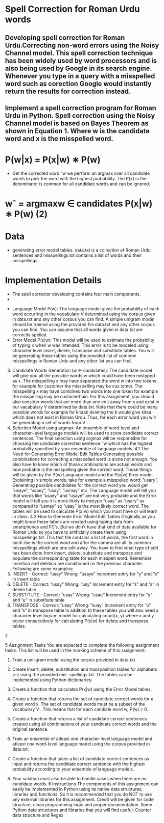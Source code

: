 # Spell Correction for Roman Urdu words

## Developing spell correction for Roman Urdu.Correcting non-word errors using the Noisy Channel model. This spell correction technique has been widely used by word processors and is also being used by Google in its search engine. Whenever you type in a query with a misspelled word such as corection Google would instantly return the results for correction instead.

## Implement a spell correction program for Roman Urdu in Python. Spell correction using the Noisy Channel model is based on Bayes Theorem as shown in Equation 1. Where w is the candidate word and x is the misspelled word.

# P(w|x) = P(x|w) ∗ P(w)


- Get the corrected word ˆw we perform an argmax over all candidate words to pick the word with the highest probability. The P(x) in the denominator is common for all candidate words and can be ignored.


# wˆ = argmaxw ∈ candidates P(x|w) ∗ P(w) (2)

# Data
- generating error model tables. data.txt is a collection of Roman Urdu sentences and misspellings.txt contains a list of words and their misspellings.

# Implementation Details
- The spell corrector developing contains four main components.
- 
* Language Model P(w): The language model gives the probability of each word occurring in the vocabulary V determined using the corpus given in data.txt and any other corpus you can find. A simple unigram model should be trained using the provided file data.txt and any other corpus you can find. You can assume that all words given in data.txt are correctly spelled.
* Error Model P(x|w): This model will be used to estimate the probability of typing x when w was
intended. This error is to be modeled using character level insert, delete, transpose and substitute tables.
You will be generating these tables using the provided list of common misspellings in Roman Urdu and
any other list you can find.
3. Candidate Words Generation (w ∈ candidates): The candidate model will give you all the possible
words w which could have been mistyped as x. The misspelling x may have seperated the word w into two
tokens for example for customer the misspelling may be cus tomer. The misspelling x may have combined
two words into one token for example the misspelling may be customerhain. For this assignment, you
should also consider words that are more than one edit away from x and exist in our vacabulary V
determined by data.txt. Note that there could be many possible words for example for kitaab deleting
the b would give kitaa which does not exist in Roman Urdu. Thus, for each error word you will be
generating a set of words from V .
4. Selection Model using argmax: An ensemble of word-level and character-level language models will
be used to score candidate correct sentences. The final selection using argmax will be responsible for
choosing the candidate corrected sentence ˆw which has the highest probability specified by your ensemble
of language models.
4.1 The Need for Generating Error Model Edit Tables
Generating possible combinations for correcting a misspelled word is alone not enough. You also have to know
which of those combinations are actual words and how probable is the misspelling given the correct word. Those
things will be given by the P(w) Language model and the P(x|w) Error model. Explaining in simple words,
take for example a misspelled word: ”usary”. Generating possible candidates for the correct word you would
get ”usaye”, ”usaey”, ”usay”, ”usmay” etc. The Language model will tell you that words like ”usaey” and
”usaye” are not very probable and the Error model will tell you it is more likely to mistype ”usay” as ”usary”
as compared to ”usmay” so ”usay” is the most likely correct word. The tables will be used to calculate P(x|w)
which you must have or will learn in class.
4.2 How to Generate Error Model Edit Tables
Originally as you might know these tabels are created using typing data from smartphones and PC’s. But we don’t
have that kind of data available for Roman Urdu so you have to artificially create them using misspellings.txt.
This text file contains a list of words, the first word in each line is the correct word and after the comma are
all its common misspellings which are one edit away. You have to find what type of edit has been done from
insert, delete, substitute and transpose and populate the corresponding table for each misspelt word. Remember
Insertion and deletion are conditioned on the previous character. Following are some examples:
1. INSERT - Correct: ”usay” Wrong: ”usaye” Increment entry for ”y” and ”e” in insert table
2. DELETE - Correct: ”usay” Wrong: ”usy” Increment entry for ”s” and ”a” in delete table
3. SUBSTITUTE - Correct: ”usay” Wrong: ”usau” Increment entry for ”y” and ”u” in substitute table
4. TRANSPOSE - Correct: ”usay” Wrong: ”suay” Increment entry for ”u” and ”s” in transpose table
In addition to these tables you will also need a character level bigram model for calculating count(x, y) where x
and y occur consecutively for calculating P(x|w) for delete and transpose tables.

2

5 Assignment Tasks
You are expected to complete the following assignment tasks. This list will be used in the marking scheme of
this assignment.
1. Train a uni-gram model using the corpus provided in data.txt.

2. Create insert, delete, substitution and transposition tables for alphabets a-z using the provided mis-
spellings.txt. The tables can be implemented using Python dictionaries.

3. Create a function that calculates P(x|w) using the Error Model tables.
4. Create a function that returns the set of candidate correct words for a given word x. The set of candidate
words must be a subset of the vocabulary V . This means that for each candiate word w, P(w) > 0.
5. Create a function that returns a list of candidate correct sentences created using all combinations of your
candidate correct words and the original sentence.
6. Train an ensemble of atleast one character-level language model and atleast one word-level language model
using the corpus provided in data.txt.
7. Create a function that takes a list of candidate correct sentences as input and returns the candidate correct
sentence with the highest probability according to your ensemble of language models.
8. Your solution must also be able to handle cases when there are no candidate words.
6 Instructions
The components of this assignment can easily be implemented in Python using its native data structures,
libraries and functions. So it is recommended that you do NOT to use any external libraries for this assignment.
Credit will be given for code structure, clean programming logic and proper documentation. Some Python data
structures and libraries that you will find useful: Counter data structure and Regex

